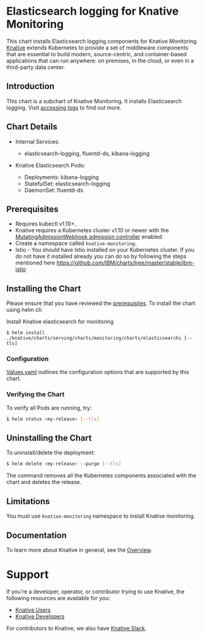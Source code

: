 # Elasticsearch logging for Knative Monitoring

This chart installs Elasticsearch logging components for Knative Monitoring.
[Knative](https://github.com/knative/) extends Kubernetes to provide a set of middleware components that are essential to build modern, source-centric, and container-based applications that can run anywhere: on premises, in the cloud, or even in a third-party data center.

## Introduction

This chart is a subchart of Knative Monitoring. It installs Elasticsearch logging. Visit [accessing logs](https://github.com/knative/docs/blob/master/serving/accessing-logs.md) to find out more.

## Chart Details

- Internal Services:
    - elasticsearch-logging, fluentd-ds, kibana-logging

- Knative Elasticsearch Pods:
    - Deployments: kibana-logging
    - StatefulSet: elasticsearch-logging
    - DaemonSet: fluentd-ds

## Prerequisites

- Requires kubectl v1.10+.
- Knative requires a Kubernetes cluster v1.10 or newer with the
[MutatingAdmissionWebhook admission controller](https://kubernetes.io/docs/reference/access-authn-authz/admission-controllers/#how-do-i-turn-on-an-admission-controller)
enabled.
- Create a namespace called `knative-monitoring`.
- Istio - You should have Istio installed on your Kubernetes cluster. If you do not have it installed already you can do so by following the steps mentioned here https://github.com/IBM/charts/tree/master/stable/ibm-istio

## Installing the Chart

Please ensure that you have reviewed the [prerequisites](#prerequisites).
To install the chart using helm cli:

Install Knative elasticsearch for monitoring
```
$ helm install ./knative/charts/serving/charts/monitoring/charts/elasticsearchi [--tls]
```

### Configuration

[Values.yaml](./values.yaml) outlines the configuration options that are supported by this chart.

### Verifying the Chart

To verify all Pods are running, try:
```bash
$ helm status <my-release> [--tls]
```

## Uninstalling the Chart

To uninstall/delete the deployment:

```bash
$ helm delete <my-release> --purge [--tls]
```

The command removes all the Kubernetes components associated with the chart and deletes the release.

## Limitations

You must use `knative-monitoring` namespace to install Knative monitoring.

## Documentation

To learn more about Knative in general, see the [Overview](https://github.com/knative/docs/blob/master/README.md).

# Support

If you're a developer, operator, or contributor trying to use Knative, the
following resources are available for you:

- [Knative Users](https://groups.google.com/forum/#!forum/knative-users)
- [Knative Developers](https://groups.google.com/forum/#!forum/knative-dev)

For contributors to Knative, we also have [Knative Slack](https://slack.knative.dev).
